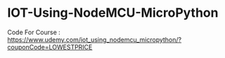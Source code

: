 # IOT-Using-NodeMCU-MicroPython
Code For Course : https://www.udemy.com/iot_using_nodemcu_micropython/?couponCode=LOWESTPRICE
